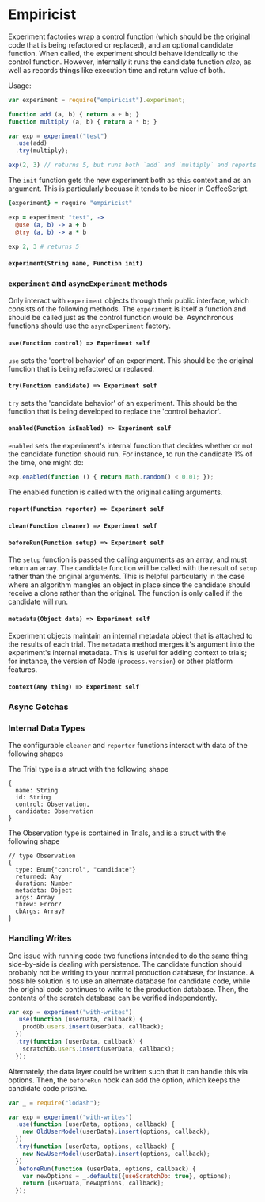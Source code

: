 # Empiricist

Experiment factories wrap a control function (which should be the original code that is being refactored or replaced), and an optional candidate function. When called, the experiment should behave identically to the control function. However, internally it runs the candidate function *also*, as well as records things like execution time and return value of both.

Usage:

```js
var experiment = require("empiricist").experiment;

function add (a, b) { return a + b; }
function multiply (a, b) { return a * b; }

var exp = experiment("test")
  .use(add)
  .try(multiply);

exp(2, 3) // returns 5, but runs both `add` and `multiply` and reports info on them

```

The `init` function gets the new experiment both as `this` context and as an argument. This is particularly becuase it tends to be nicer in CoffeeScript.

```coffeescript
{experiment} = require "empiricist"

exp = experiment "test", ->
  @use (a, b) -> a + b
  @try (a, b) -> a * b

exp 2, 3 # returns 5

```

#### `experiment(String name, Function init)`




### `experiment` and `asyncExperiment` methods

Only interact with `experiment` objects through their public interface, which consists of the following methods. The `experiment` is itself a function and should be called just as the control function would be. Asynchronous functions should use the `asyncExperiment` factory.

#### `use(Function control) => Experiment self`
`use` sets the 'control behavior' of an experiment. This should be the original function that is being refactored or replaced.

#### `try(Function candidate) => Experiment self`
`try` sets the 'candidate behavior' of an experiment. This should be the function that is being developed to replace the 'control behavior'.

#### `enabled(Function isEnabled) => Experiment self`
`enabled` sets the experiment's internal function that decides whether or not the candidate function should run. For instance, to run the candidate 1% of the time, one might do:

```js
exp.enabled(function () { return Math.random() < 0.01; });
```

The enabled function is called with the original calling arguments. 

#### `report(Function reporter) => Experiment self`

#### `clean(Function cleaner) => Experiment self`

#### `beforeRun(Function setup) => Experiment self`
The `setup` function is passed the calling arguments as an array, and must return an array. The candidate function will be called with the result of `setup` rather than the original arguments. This is helpful particularly in the case where an algorithm mangles an object in place since the candidate should receive a clone rather than the original. The function is only called if the candidate will run.

#### `metadata(Object data) => Experiment self`
Experiment objects maintain an internal metadata object that is attached to the results of each trial. The `metadata` method merges it's argument into the experiment's internal metadata. This is useful for adding context to trials; for instance, the version of Node (`process.version`) or other platform features.

#### `context(Any thing) => Experiment self`


### Async Gotchas



### Internal Data Types

The configurable `cleaner` and `reporter` functions interact with data of the following shapes

The Trial type is a struct with the following shape

```
{
  name: String
  id: String
  control: Observation,
  candidate: Observation
}
```

The Observation type is contained in Trials, and is a struct with the following shape

```
// type Observation
{
  type: Enum{"control", "candidate"}
  returned: Any
  duration: Number
  metadata: Object
  args: Array
  threw: Error?
  cbArgs: Array?
}
```

### Handling Writes

One issue with running code two functions intended to do the same thing side-by-side is dealing with persistence. The candidate function should probably not be writing to your normal production database, for instance. A possible solution is to use an alternate database for candidate code, while the original code continues to write to the production database. Then, the contents of the scratch database can be verified independently.

```js
var exp = experiment("with-writes")
  .use(function (userData, callback) {
    prodDb.users.insert(userData, callback);
  })
  .try(function (userData, callback) {
    scratchDb.users.insert(userData, callback);
  });
```

Alternately, the data layer could be written such that it can handle this via options. Then, the `beforeRun` hook can add the option, which keeps the candidate code pristine.

```js
var _ = require("lodash");

var exp = experiment("with-writes")
  .use(function (userData, options, callback) {
    new OldUserModel(userData).insert(options, callback);
  })
  .try(function (userData, options, callback) {
    new NewUserModel(userData).insert(options, callback);
  })
  .beforeRun(function (userData, options, callback) {
    var newOptions = _.defaults({useScratchDb: true}, options);
    return [userData, newOptions, callback];
  });

```
